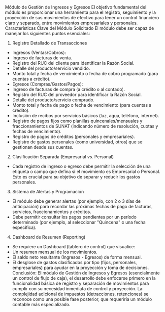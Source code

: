 Módulo de Gestión de Ingresos y Egresos
El objetivo fundamental del módulo es proporcionar una herramienta para el registro,
seguimiento y la proyección de sus movimientos de efectivo para tener un control financiero
claro y separado, entre movimientos empresariales y personales.
Características Clave del Módulo Solicitado
El módulo debe ser capaz de manejar los siguientes puntos esenciales:
1. Registro Detallado de Transacciones
* Ingresos (Ventas/Cobros):
* Ingreso de facturas de venta.
* Registro del RUC del cliente para identificar la Razón Social.
* Detalle del producto/servicio vendido.
* Monto total y fecha de vencimiento o fecha de cobro programado (para cuentas a
crédito).
* Egresos (Compras/Gastos/Pagos):
* Ingreso de facturas de compra (a crédito o al contado).
* Registro del RUC del proveedor para identificar la Razón Social.
* Detalle del producto/servicio comprado.
* Monto total y fecha de pago o fecha de vencimiento (para cuentas a crédito).
* Inclusión de recibos por servicios básicos (luz, agua, teléfono, internet).
* Registro de pagos fijos como planillas quincenales/mensuales y fraccionamientos de
SUNAT (indicando número de resolución, cuotas y fechas de vencimiento).
* Registro de pagos de créditos (personales y empresariales).
* Registro de gastos personales (como universidad, otros) que se gestionan desde sus
cuentas.
2. Clasificación Separada (Empresarial vs. Personal)
* Cada registro de ingreso o egreso debe permitir la selección de una etiqueta o campo que
defina si el movimiento es Empresarial o Personal. Esto es crucial para su objetivo de
separar y reducir los gastos personales.
3. Sistema de Alertas y Programación
* El módulo debe generar alertas (por ejemplo, con 2 o 3 días de anticipación) para
recordar las próximas fechas de pago de facturas, servicios, fraccionamientos y créditos.
* Debe permitir consultar los pagos pendientes por un período determinado (por ejemplo, al
seleccionar "Quincena" o una fecha específica).
4. Dashboard de Resumen (Reporting)
* Se requiere un Dashboard (tablero de control) que visualice:
* Un resumen mensual de los movimientos.
* El saldo neto resultante (Ingresos - Egresos) de forma mensual.
* El desglose de gastos clasificados por tipo (fijos, personales, empresariales) para ayudar
en la proyección y toma de decisiones.
Conclusión: El módulo de Gestión de Ingresos y Egresos (esencialmente un control de flujo
de caja), el desarrollo debe enfocarse primero en la funcionalidad básica de registro y
separación de movimientos para cumplir con su necesidad inmediata de control y
proyección. La complejidad adicional de impuestos (detracciones, retenciones) se reconoce
como una posible fase posterior, que requeriría un módulo contable más especializado.
